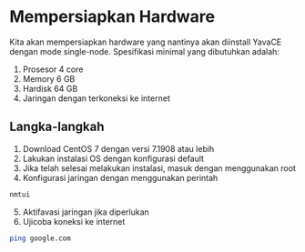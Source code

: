Mempersiapkan Hardware
=====================================================

Kita akan mempersiapkan hardware yang nantinya akan diinstall YavaCE dengan mode single-node. Spesifikasi minimal yang dibutuhkan adalah:
1. Prosesor 4 core
2. Memory 6 GB
3. Hardisk 64 GB
4. Jaringan dengan terkoneksi ke internet

## Langka-langkah
1. Download CentOS 7 dengan versi 7.1908 atau lebih
2. Lakukan instalasi OS dengan konfigurasi default
3. Jika telah selesai melakukan instalasi, masuk dengan menggunakan root
4. Konfigurasi jaringan dengan menggunakan perintah
```bash
nmtui
```
5. Aktifavasi jaringan jika diperlukan
6. Ujicoba koneksi ke internet
```bash
ping google.com
```
